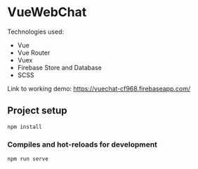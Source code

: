 # VueWebChat

Technologies used: 
- Vue
- Vue Router
- Vuex
- Firebase Store and Database
- SCSS

Link to working demo: https://vuechat-cf968.firebaseapp.com/

## Project setup
```
npm install
```

### Compiles and hot-reloads for development
```
npm run serve
```
